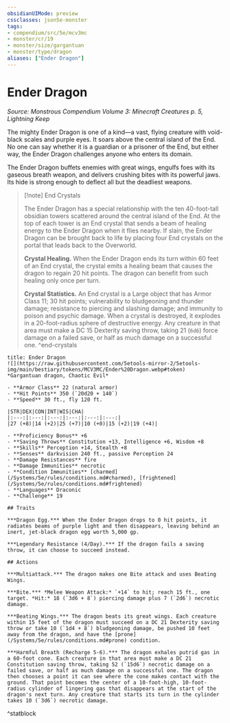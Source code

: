 ```yaml
---
obsidianUIMode: preview
cssclasses: json5e-monster
tags:
- compendium/src/5e/mcv3mc
- monster/cr/19
- monster/size/gargantuan
- monster/type/dragon
aliases: ["Ender Dragon"]
---
```

# Ender Dragon
*Source: Monstrous Compendium Volume 3: Minecraft Creatures p. 5, Lightning Keep*  

The mighty Ender Dragon is one of a kind—a vast, flying creature with void-black scales and purple eyes. It soars above the central island of the End. No one can say whether it is a guardian or a prisoner of the End, but either way, the Ender Dragon challenges anyone who enters its domain.

The Ender Dragon buffets enemies with great wings, engulfs foes with its gaseous breath weapon, and delivers crushing bites with its powerful jaws. Its hide is strong enough to deflect all but the deadliest weapons.

> [!note] End Crystals
> 
> The Ender Dragon has a special relationship with the ten 40-foot-tall obsidian towers scattered around the central island of the End. At the top of each tower is an End crystal that sends a beam of healing energy to the Ender Dragon when it flies nearby. If slain, the Ender Dragon can be brought back to life by placing four End crystals on the portal that leads back to the Overworld.
> 
> **Crystal Healing.** When the Ender Dragon ends its turn within 60 feet of an End crystal, the crystal emits a healing beam that causes the dragon to regain 20 hit points. The dragon can benefit from such healing only once per turn.
> 
> **Crystal Statistics.** An End crystal is a Large object that has Armor Class 11; 30 hit points; vulnerability to bludgeoning and thunder damage; resistance to piercing and slashing damage; and immunity to poison and psychic damage. When a crystal is destroyed, it explodes in a 20-foot-radius sphere of destructive energy. Any creature in that area must make a DC 15 Dexterity saving throw, taking 21 (`6d6`) force damage on a failed save, or half as much damage on a successful one.
^end-crystals

```ad-statblock
title: Ender Dragon
![](https://raw.githubusercontent.com/5etools-mirror-2/5etools-img/main/bestiary/tokens/MCV3MC/Ender%20Dragon.webp#token)
*Gargantuan dragon, Chaotic Evil*

- **Armor Class** 22 (natural armor)
- **Hit Points** 350 (`20d20 + 140`)
- **Speed** 30 ft., fly 120 ft.

|STR|DEX|CON|INT|WIS|CHA|
|:---:|:---:|:---:|:---:|:---:|:---:|
|27 (+8)|14 (+2)|25 (+7)|10 (+0)|15 (+2)|19 (+4)|

- **Proficiency Bonus** +6
- **Saving Throws** Constitution +13, Intelligence +6, Wisdom +8
- **Skills** Perception +14, Stealth +8
- **Senses** darkvision 240 ft., passive Perception 24
- **Damage Resistances** fire
- **Damage Immunities** necrotic
- **Condition Immunities** [charmed](/Systems/5e/rules/conditions.md#charmed), [frightened](/Systems/5e/rules/conditions.md#frightened)
- **Languages** Draconic
- **Challenge** 19

## Traits

***Dragon Egg.*** When the Ender Dragon drops to 0 hit points, it radiates beams of purple light and then disappears, leaving behind an inert, jet-black dragon egg worth 5,000 gp.

***Legendary Resistance (4/Day).*** If the dragon fails a saving throw, it can choose to succeed instead.

## Actions

***Multiattack.*** The dragon makes one Bite attack and uses Beating Wings.

***Bite.*** *Melee Weapon Attack:* `+14` to hit; reach 15 ft., one target. *Hit:* 18 (`3d6 + 8`) piercing damage plus 7 (`2d6`) necrotic damage.

***Beating Wings.*** The dragon beats its great wings. Each creature within 15 feet of the dragon must succeed on a DC 21 Dexterity saving throw or take 10 (`1d4 + 8`) bludgeoning damage, be pushed 10 feet away from the dragon, and have the [prone](/Systems/5e/rules/conditions.md#prone) condition.

***Harmful Breath (Recharge 5-6).*** The dragon exhales putrid gas in a 60-foot cone. Each creature in that area must make a DC 21 Constitution saving throw, taking 52 (`15d6`) necrotic damage on a failed save, or half as much damage on a successful one. The dragon then chooses a point it can see where the cone makes contact with the ground. That point becomes the center of a 10-foot-high, 10-foot-radius cylinder of lingering gas that disappears at the start of the dragon's next turn. Any creature that starts its turn in the cylinder takes 10 (`3d6`) necrotic damage.
```
^statblock